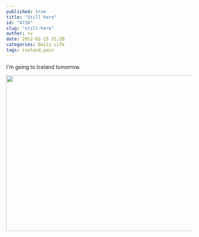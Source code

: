 ```yaml
---
published: true
title: "Still here"
id: "4716"
slug: "still-here"
author: rv
date: 2012-02-15 21:20
categories: Daily Life
tags: iceland,pain
---
```

I'm going to Iceland tomorrow.

<a href="https://s3.amazonaws.com/cfwblog/uploads/2012/02/IMG_9349PS_rv_1600.jpg"><img class="aligncenter size-full wp-image-4717" title="IMG_9349PS_rv_600" src="https://s3.amazonaws.com/cfwblog/uploads/2012/02/IMG_9349PS_rv_600.jpg" alt="" width="640" height="422" /></a>